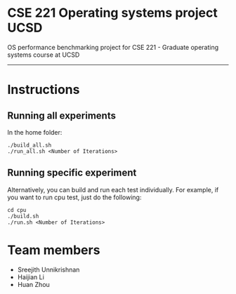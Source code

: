# CSE 221 Operating systems project UCSD

OS performance benchmarking project for CSE 221 - Graduate operating systems course at UCSD

---

# Instructions

## Running all experiments

In the home folder:
```
./build_all.sh
./run_all.sh <Number of Iterations>
```

## Running specific experiment

Alternatively, you can build and run each test individually. For example, if you
want to run cpu test, just do the following:

```
cd cpu
./build.sh
./run.sh <Number of Iterations>
```

# Team members

* Sreejith Unnikrishnan
* Haijian Li
* Huan Zhou
